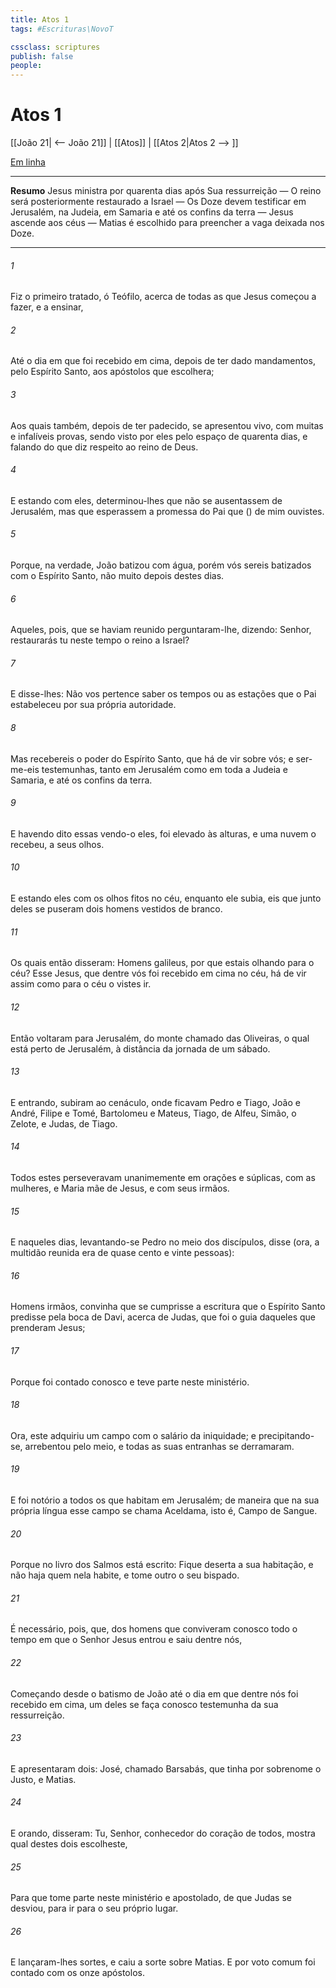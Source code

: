```yaml
---
title: Atos 1
tags: #Escrituras\NovoT

cssclass: scriptures
publish: false
people:
---
```


# Atos 1
[[João 21| <-- João 21]] | [[Atos]] | [[Atos 2|Atos 2 --> ]]

[Em linha](https://churchofjesuschrist.org/study/scriptures/nt/acts/1?lang=por)

---
__Resumo__
Jesus ministra por quarenta dias após Sua ressurreição — O reino será posteriormente restaurado a Israel — Os Doze devem testificar em Jerusalém, na Judeia, em Samaria e até os confins da terra — Jesus ascende aos céus — Matias é escolhido para preencher a vaga deixada nos Doze.

---
###### 1 
Fiz o primeiro tratado, ó Teófilo, acerca de todas as  que Jesus começou a fazer, e a ensinar,

###### 2 
Até o dia em que foi recebido em cima, depois de ter dado mandamentos, pelo Espírito Santo, aos apóstolos que escolhera;

###### 3 
Aos quais também, depois de ter padecido, se apresentou vivo, com muitas e infalíveis provas, sendo visto por eles pelo espaço de quarenta dias, e falando do que diz respeito ao reino de Deus.

###### 4 
E estando com eles, determinou-lhes que não se ausentassem de Jerusalém, mas que esperassem a promessa do Pai que () de mim ouvistes.

###### 5 
Porque, na verdade, João batizou com água, porém vós sereis batizados com o Espírito Santo, não muito depois destes dias.

###### 6 
Aqueles, pois, que se haviam reunido perguntaram-lhe, dizendo: Senhor, restaurarás tu neste tempo o reino a Israel?

###### 7 
E disse-lhes: Não vos pertence saber os tempos ou as estações que o Pai estabeleceu por sua própria autoridade.

###### 8 
Mas recebereis o poder do Espírito Santo, que há de vir sobre vós; e ser-me-eis testemunhas, tanto em Jerusalém como em toda a Judeia e Samaria, e até os confins da terra.

###### 9 
E havendo dito essas  vendo-o eles, foi elevado às alturas, e uma nuvem o recebeu,  a seus olhos.

###### 10 
E estando eles com os olhos fitos no céu, enquanto ele subia, eis que junto deles se puseram dois homens vestidos de branco.

###### 11 
Os quais então disseram: Homens galileus, por que estais olhando para o céu? Esse Jesus, que dentre vós foi recebido em cima no céu, há de vir assim como para o céu o vistes ir.

###### 12 
Então voltaram para Jerusalém, do monte chamado das Oliveiras, o qual está perto de Jerusalém, à distância da jornada de um sábado.

###### 13 
E entrando, subiram ao cenáculo, onde ficavam Pedro e Tiago, João e André, Filipe e Tomé, Bartolomeu e Mateus, Tiago,  de Alfeu, Simão, o Zelote, e Judas,  de Tiago.

###### 14 
Todos estes perseveravam unanimemente em orações e súplicas, com as mulheres, e Maria mãe de Jesus, e com seus irmãos.

###### 15 
E naqueles dias, levantando-se Pedro no meio dos discípulos, disse (ora, a multidão reunida era de quase cento e vinte pessoas):

###### 16 
Homens irmãos, convinha que se cumprisse a escritura que o Espírito Santo predisse pela boca de Davi, acerca de Judas, que foi o guia daqueles que prenderam Jesus;

###### 17 
Porque foi contado conosco e teve parte neste ministério.

###### 18 
Ora, este adquiriu um campo com o salário da iniquidade; e precipitando-se, arrebentou pelo meio, e todas as suas entranhas se derramaram.

###### 19 
E foi notório a todos os que habitam em Jerusalém; de maneira que na sua própria língua esse campo se chama Aceldama, isto é, Campo de Sangue.

###### 20 
Porque no livro dos Salmos está escrito: Fique deserta a sua habitação, e não haja quem nela habite, e tome outro o seu bispado.

###### 21 
É necessário, pois, que, dos homens que conviveram conosco todo o tempo em que o Senhor Jesus entrou e saiu dentre nós,

###### 22 
Começando desde o batismo de João até o dia em que dentre nós foi recebido em cima, um deles se faça conosco testemunha da sua ressurreição.

###### 23 
E apresentaram dois: José, chamado Barsabás, que tinha por sobrenome o Justo, e Matias.

###### 24 
E orando, disseram: Tu, Senhor, conhecedor do coração de todos, mostra qual destes dois escolheste,

###### 25 
Para que tome parte neste ministério e apostolado, de que Judas se desviou, para ir para o seu próprio lugar.

###### 26 
E lançaram-lhes sortes, e caiu a sorte sobre Matias. E por voto comum foi contado com os onze apóstolos.

